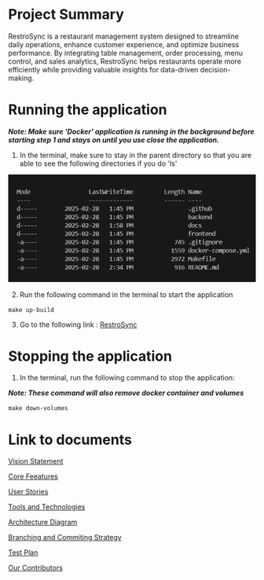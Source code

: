 # Project Summary
RestroSync is a restaurant management system designed to streamline daily operations, enhance customer experience, and optimize business performance. By integrating table management, order processing, menu control, and sales analytics, RestroSync helps restaurants operate more efficiently while providing valuable insights for data-driven decision-making.

# Running the application
***Note: Make sure 'Docker' application is running in the background before starting step 1 and stays on until you use close the application.***
1. In the terminal, make sure to stay in the parent directory so that you are able to see the following directories if you do 'ls'

![ls pictures](docs/ls.png)

2. Run the following command in the terminal to start the application
   
```{bash}
make up-build
```

3. Go to the following link :
[RestroSync](http://localhost:8017)

# Stopping the application
1. In the terminal, run the following command to stop the application:

***Note: These command will also remove docker container and volumes***

```{bash}
make down-volumes
```

# Link to documents
[Vision Statement](docs/Vision_Statement.md#vision-statement)

[Core Feeatures](docs/Core_Features.md#core-features)

[User Stories](docs/User_Stories.md#user-stories)

[Tools and Technologies](docs/Technologies.md#technologies)

[Architecture Diagram](docs/Architecture_Diagram_v1.jpeg)

[Branching and Commiting Strategy](docs/Branching-and-Commiting-strategy.md#branching)

[Test Plan](docs/RestroSync_Test_Plan.pdf)

[Our Contributors](docs/contributing.md)
